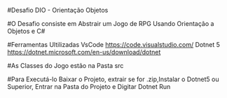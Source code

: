 #Desafio DIO - Orientação Objetos 

#O Desafio consiste em Abstrair um Jogo de RPG Usando Orientação a Objetos e C#

#Ferramentas Ultilizadas
VsCode https://code.visualstudio.com/
Dotnet 5 https://dotnet.microsoft.com/en-us/download/dotnet


#As Classes do Jogo estão na Pasta src

#Para Executá-lo
Baixar o Projeto, extrair se for .zip,Instalar o Dotnet5 ou Superior, Entrar na Pasta do Projeto e Digitar Dotnet Run 